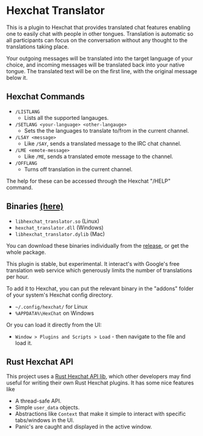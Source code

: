 
# Hexchat Translator

This is a plugin to Hexchat that provides translated chat features enabling one 
to easily chat with people in other tongues. Translation is automatic so all
participants can focus on the conversation without any thought to the
translations taking place.

Your outgoing messages will be translated into the target language of your
choice, and incoming messages will be translated back into your native tongue.
The translated text will be on the first line, with the original message
below it.

## Hexchat Commands
* `/LISTLANG` 
    * Lists all the supported langauges.
* `/SETLANG <your-language> <other-langauge>`
    * Sets the the languages to translate to/from in the current channel.
* `/LSAY <message>`
    * Like `/SAY`, sends a translated message to the IRC chat channel.
* `/LME <emote-message>`
    * Like `/ME`, sends a translated emote message to the channel.
* `/OFFLANG`
    * Turns off translation in the current channel.

The help for these 
can be accessed through the Hexchat "/HELP" command.

## Binaries [(here)](https://github.com/ttappr/hexchat_translator/releases/tag/ver-0.1.1)
* `libhexchat_translator.so`    (Linux)
* `hexchat_translator.dll`      (Windows)
* `libhexchat_translator.dylib` (Mac)

You can download these binaries individually from the
[release](https://github.com/ttappr/hexchat_translator/releases/tag/ver-0.1.1),
or get the whole package. 

This plugin is stable, but experimental. It interact's with Google's free 
translation web service which generously limits the number of translations per 
hour. 

To add it to Hexchat, you can put the relevant binary in the "addons" 
folder of your system's Hexchat config directory.
* `~/.config/hexchat/` for Linux
* `%APPDATA%\HexChat` on Windows

Or you can load it directly from the UI: 
* `Window > Plugins and Scripts > Load` - then navigate to the file and load it.

## Rust Hexchat API
This project uses a [Rust Hexchat API lib](https://github.com/ttappr/hexchat_api), 
which other developers may find useful for writing their own Rust Hexchat 
plugins. It has some nice features like
* A thread-safe API.
* Simple `user_data` objects.
* Abstractions like `Context` that make it simple to interact with specific tabs/windows in the UI.
* Panic's are caught and displayed in the active window.

